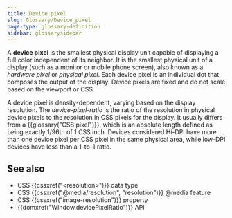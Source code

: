 ```yaml
---
title: Device pixel
slug: Glossary/Device_pixel
page-type: glossary-definition
sidebar: glossarysidebar
---
```


A **device pixel** is the smallest physical display unit capable of displaying a full color independent of its neighbor. It is the smallest physical unit of a display (such as a monitor or mobile phone screen), also known as a _hardware pixel_ or _physical pixel_. Each device pixel is an individual dot that composes the output of the display. Device pixels are fixed and do not scale based on the viewport or CSS.

A device pixel is density-dependent, varying based on the display resolution. The _device-pixel-ratio_ is the ratio of the resolution in physical device pixels to the resolution in CSS pixels for the display. It usually differs from a {{glossary("CSS pixel")}}, which is an absolute length defined as being exactly 1/96th of 1 CSS inch. Devices considered Hi-DPI have more than one device pixel per CSS pixel in the same physical area, while low-DPI devices have less than a 1-to-1 ratio.

## See also

- CSS {{cssxref("&lt;resolution&gt;")}} data type
- CSS {{cssxref("@media/resolution", "resolution")}} @media feature
- CSS {{cssxref("image-resolution")}} property
- {{domxref("Window.devicePixelRatio")}} API
